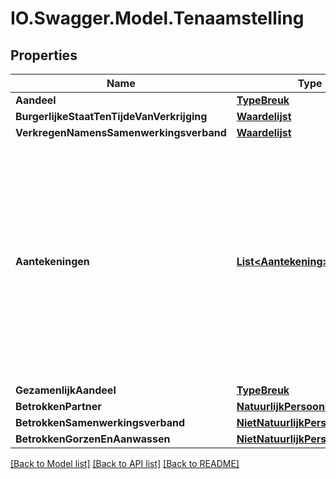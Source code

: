# IO.Swagger.Model.Tenaamstelling
## Properties

Name | Type | Description | Notes
------------ | ------------- | ------------- | -------------
**Aandeel** | [**TypeBreuk**](TypeBreuk.md) |  | [optional] 
**BurgerlijkeStaatTenTijdeVanVerkrijging** | [**Waardelijst**](Waardelijst.md) |  | [optional] 
**VerkregenNamensSamenwerkingsverband** | [**Waardelijst**](Waardelijst.md) |  | [optional] 
**Aantekeningen** | [**List&lt;Aantekening&gt;**](Aantekening.md) | Een aantekening is een verwijzing naar een ter inschrijving aangeboden stuk. Een aantekening op een tenaamstelling van een zakelijk recht is meestal een beperking. Bijvoorbeeld de verkrijging van een aandeel in een zakelijk recht onder opschortende voorwaarde, een beperking van de handelingsbevoegdheid van de zakelijk gerechtigde, of een koopovereenkomst | [optional] 
**GezamenlijkAandeel** | [**TypeBreuk**](TypeBreuk.md) |  | [optional] 
**BetrokkenPartner** | [**NatuurlijkPersoonBeperkt**](NatuurlijkPersoonBeperkt.md) |  | [optional] 
**BetrokkenSamenwerkingsverband** | [**NietNatuurlijkPersoonBeperkt**](NietNatuurlijkPersoonBeperkt.md) |  | [optional] 
**BetrokkenGorzenEnAanwassen** | [**NietNatuurlijkPersoonBeperkt**](NietNatuurlijkPersoonBeperkt.md) |  | [optional] 

[[Back to Model list]](../README.md#documentation-for-models) [[Back to API list]](../README.md#documentation-for-api-endpoints) [[Back to README]](../README.md)

